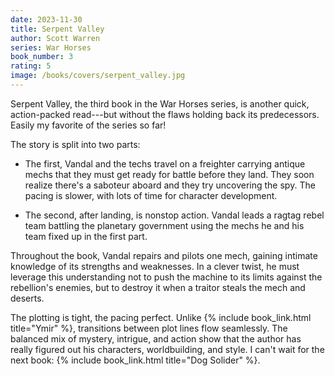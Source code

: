 ```yaml
---
date: 2023-11-30
title: Serpent Valley
author: Scott Warren
series: War Horses
book_number: 3
rating: 5
image: /books/covers/serpent_valley.jpg
---
```


<span class="book-title">Serpent Valley</span>, the third book in the War
Horses series, is another quick, action-packed read---but without the flaws
holding back its predecessors. Easily my favorite of the series so far!

The story is split into two parts:

- The first, Vandal and the techs travel on a freighter carrying antique mechs
  that they must get ready for battle before they land. They soon realize
  there's a saboteur aboard and they try uncovering the spy. The pacing is
  slower, with lots of time for character development.

- The second, after landing, is nonstop action. Vandal leads a ragtag rebel
  team battling the planetary government using the mechs he and his team fixed
  up in the first part.

Throughout the book, Vandal repairs and pilots one mech, gaining intimate
knowledge of its strengths and weaknesses. In a clever twist, he must leverage
this understanding not to push the machine to its limits against the
rebellion's enemies, but to destroy it when a traitor steals the mech and
deserts.

The plotting is tight, the pacing perfect. Unlike {% include book_link.html
title="Ymir" %}, transitions between plot lines flow seamlessly. The balanced
mix of mystery, intrigue, and action show that the author has really figured
out his characters, worldbuilding, and style. I can't wait for the next book:
{% include book_link.html title="Dog Solider" %}.
